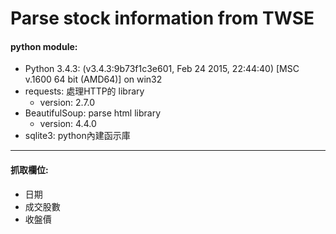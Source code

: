 Parse stock information from TWSE
====

#### python module:
* Python 3.4.3: (v3.4.3:9b73f1c3e601, Feb 24 2015, 22:44:40) [MSC v.1600 64 bit (AMD64)] on win32
* requests: 處理HTTP的 library
    * version: 2.7.0
* BeautifulSoup: parse html library
    * version: 4.4.0
* sqlite3: python內建函示庫

- - -
#### 抓取欄位:
* 日期
* 成交股數
* 收盤價
